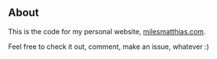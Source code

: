 About
-----
This is the code for my personal website, [milesmatthias.com](http://www.milesmatthias.com).

Feel free to check it out, comment, make an issue, whatever :)